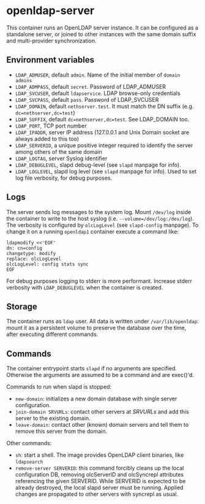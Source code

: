 # openldap-server

This container runs an OpenLDAP server instance. It can be configured as a
standalone server, or joined to other instances with the same domain
suffix and multi-provider synchronization.

## Environment variables

* `LDAP_ADMUSER`, default `admin`. Name of the initial member of `domain admins`
* `LDAP_ADMPASS`, default `secret`. Password of LDAP_ADMUSER
* `LDAP_SVCUSER`, default `ldapservice`. LDAP browse-only credentials
* `LDAP_SVCPASS`, default `pass`. Password of LDAP_SVCUSER
* `LDAP_DOMAIN`, default `nethserver.test`. It must match the DN suffix
  (e.g. `dc=nethserver,dc=test`)
* `LDAP_SUFFIX`, default `dc=nethserver,dc=test`. See LDAP_DOMAIN too.
* `LDAP_PORT`, TCP port number
* `LDAP_IPADDR`, server IP address (127.0.0.1 and Unix Domain socket are
  always added to this too)
* `LDAP_SERVERID`, a unique positive integer required to identify the
  server among others of the same domain
* `LDAP_LOGTAG`, server Syslog identifier
* `LDAP_DEBUGLEVEL`, slapd debug-level (see `slapd` manpage for info).
* `LDAP_LOGLEVEL`, slapd log level (see `slapd` manpage for info).
  Used to set log file verbosity, for debug purposes.

## Logs

The server sends log messages to the system log. Mount `/dev/log` inside
the container to write to the host syslog (i.e.
`--volume=/dev/log:/dev/log`). The verbosity is configured by
`olcLogLevel` (see `slapd-config` manpage). To change it on a running
`openldap1` container execute a command like:

    ldapmodify <<'EOF'
    dn: cn=config
    changetype: modify
    replace: olcLogLevel
    olcLogLevel: config stats sync
    EOF

For debug purposes logging to stderr is more performant. Increase stderr
verbosity with `LDAP_DEBUGLEVEL` when the container is created.

## Storage

The container runs as `ldap` user. All data is written under
`/var/lib/openldap`: mount it as a persistent volume to preserve the
database over the time, after executing different commands.

## Commands

The container entrypoint starts `slapd` if no arguments are specified.
Otherwise the arguments are assumed to be a command and are exec()'d.

Commands to run when slapd is stopped:

* `new-domain`: initializes a new domain database with single server
  configuration.
* `join-domain SRVURLs`: contact other servers at _SRVURLs_ and add this
  server to the existing domain.
* `leave-domain`: contact other (known) domain servers and tell them to
  remove this server from the domain.

Other commands:
* `sh`: start a shell. The image provides OpenLDAP client binaries, like
  `ldapsearch`
* `remove-server SERVERID`: this command forcibly cleans up the local
  configuration DB, removing olcServerID and olcSyncrepl attributes
  referencing the given SERVERID.  While SERVERID is expected to be
  already destroyed, the local slapd server must be running. Applied
  changes are propagated to other servers with syncrepl as usual.
